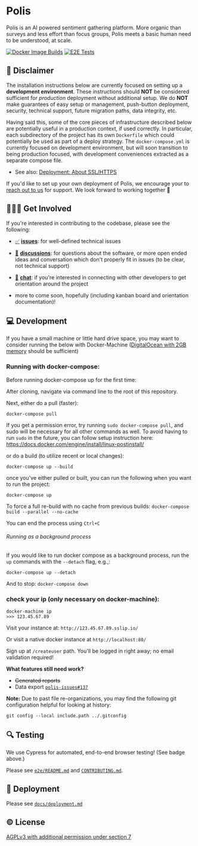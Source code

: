 # Polis
Polis is an AI powered sentiment gathering platform. More organic than surveys and less effort than focus groups, Polis meets a basic human need to be understood, at scale.

<!-- Changes to badge text in URLs below, require changes to "name" value in .github/workflows/*.yml -->
[![Docker Image Builds](https://github.com/compdemocracy/polis/workflows/Docker%20image%20builds/badge.svg)][docker-image-builds]
[![E2E Tests](https://github.com/compdemocracy/polis/workflows/E2E%20Tests/badge.svg)][e2e-tests]

   [docker-image-builds]: https://hub.docker.com/u/compdem
   [e2e-tests]: https://github.com/compdemocracy/polis/actions?query=workflow%3A%22E2E+Tests%22

## :construction: Disclaimer

The installation instructions below are currently focused on setting up a **development environment**.
These instructions should **NOT** be considered sufficient for _production_ deployment without additional setup.
We do **NOT** make guarantees of easy setup or management, push-button deployment, security, technical support, future migration paths, data integrity, etc.

Having said this, some of the core pieces of infrastructure described below are potentially useful in a production context, if used correctly.
In particular, each subdirectory of the project has its own `Dockerfile` which could potentially be used as part of a deploy strategy.
The `docker-compose.yml` is currently focused on development environment, but will soon transition to being production focused, with development conveniences extracted as a separate compose file.

- See also: [Deployment: About SSL/HTTPS](docs/deployment.md#about-sslhttps)

If you'd like to set up your own deployment of Polis, we encourage your to [reach out to us](mailto:hello@compdemocracy.org) for support.
We look forward to working together :tada:


## 🙋🏾‍♀️ Get Involved

If you're interested in contributing to the codebase, please see the following:
- [:white_check_mark:][issues] [**issues**][issues]: for well-defined technical issues
- [:speech_balloon:][discussions] [**discussions**][discussions]: for questions about the software, or more open ended ideas and conversation which don't properly fit in issues (to be clear, not technical support)
- [:speech_balloon:][chat-dev] [**chat**][chat-dev]: if you're interested in connecting with other developers to get orientation around the project
- more to come soon, hopefully (including kanban board and orientation documentation)!

   [chat-dev]: https://gitter.im/pol-is/polisDeployment
   [issues]: https://github.com/compdemocracy/polis/issues
   [board]: https://github.com/orgs/compdemocracy/projects/1
   [contributing]: /CONTRIBUTING.md#how-we-work
   [discussions]: https://github.com/compdemocracy/polis/discussions

## 💻 Development

If you have a small machine or little hard drive space, you may want to consider running the below with Docker-Machine ([DigitalOcean with 2GB memory][do-tut] should be sufficient)

   [do-tut]: https://www.digitalocean.com/community/tutorials/how-to-provision-and-manage-remote-docker-hosts-with-docker-machine-on-ubuntu-16-04


### Running with docker-compose:

Before running docker-compose up for the first time:

After cloning, navigate via command line to the root of this repository.

Next, either do a pull (faster):

`docker-compose pull`

If you get a permission error, try running `sudo docker-compose pull`, and sudo will be necessary for all other commands as well. To avoid having to run `sudo` in the future, you can follow setup instruction here: https://docs.docker.com/engine/install/linux-postinstall/

or do a build (to utilize recent or local changes):

`docker-compose up --build`

once you've either pulled or built, you can run the following when you want to run the project:

`docker-compose up`

To force a full re-build with no cache from previous builds:
`docker-compose build --parallel --no-cache`

You can end the process using `Ctrl+C`

###### Running as a background process

If you would like to run docker compose as a background process, run the `up` commands with the `--detach` flag, e.g.,: 

`docker-compose up --detach`

And to stop:
`docker-compose down`

### check your ip (only necessary on docker-machine):
```
docker-machine ip
>>> 123.45.67.89
```

Visit your instance at: `http://123.45.67.89.sslip.io/`

Or visit a native docker instance at `http://localhost:80/`

Sign up at `/createuser` path. You'll be logged in right away; no email validation required!

**What features still need work?**
- ~~Generated reports~~
- Data export [`polis-issues#137`](https://github.com/pol-is/polis-issues/issues/137)

**Note:** Due to past file re-organizations, you may find the following git configuration helpful for looking at history:

```
git config --local include.path ../.gitconfig
```

## 🔍 Testing

We use Cypress for automated, end-to-end browser testing! (See badge above.)

Please see [`e2e/README.md`](/e2e/README.md) and [`CONTRIBUTING.md`](/CONTRIBUTING.md#running-e2e-tests).

## 🚀 Deployment

Please see [`docs/deployment.md`](/docs/deployment.md)

## ©️  License

[AGPLv3 with additional permission under section 7](/LICENSE)
